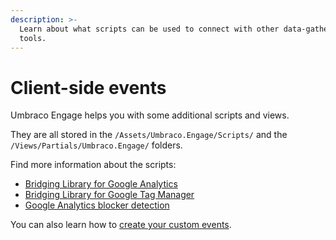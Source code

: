 ```yaml
---
description: >-
  Learn about what scripts can be used to connect with other data-gathering
  tools.
---
```


# Client-side events

Umbraco Engage helps you with some additional scripts and views.

They are all stored in the `/Assets/Umbraco.Engage/Scripts/` and the `/Views/Partials/Umbraco.Engage/` folders.

Find more information about the scripts:

* [Bridging Library for Google Analytics](bridging-library-for-google-analytics.md)
* [Bridging Library for Google Tag Manager](bridging-library-for-google-tag-manager.md)
* [Google Analytics blocker detection](google-analytics-blocker-detection.md)

You can also learn how to [create your custom events](create-your-own-events.md).
